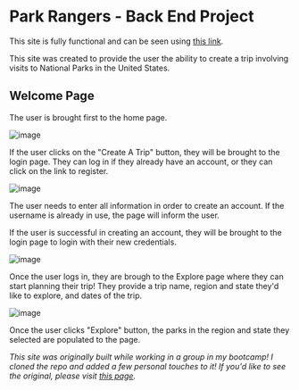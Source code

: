 # Park Rangers - Back End Project 

This site is fully functional and can be seen using [this link](https://park-rangers-project.herokuapp.com).

This site was created to provide the user the ability to create a trip involving visits to National Parks in the United States. 

## Welcome Page

The user is brought first to the home page. 

![image](https://user-images.githubusercontent.com/78281930/117556953-dd722c80-b033-11eb-8bcd-8124b6f53365.png)

If the user clicks on the "Create A Trip" button, they will be brought to the login page. They can log in if they already have an account, or they can click on the link to register.

![image](https://user-images.githubusercontent.com/78281930/117556983-317d1100-b034-11eb-8f2b-41cb9eb0b7f8.png)

The user needs to enter all information in order to create an account. If the username is already in use, the page will inform the user. 

If the user is successful in creating an account, they will be brought to the login page to login with their new credentials. 

![image](https://user-images.githubusercontent.com/78281930/117557010-743ee900-b034-11eb-9f4d-395bfee5e5d9.png)

Once the user logs in, they are brough to the Explore page where they can start planning their trip! They provide a trip name, region and state they'd like to explore, and dates of the trip. 

![image](https://user-images.githubusercontent.com/78281930/117557124-7786a480-b035-11eb-8648-18145ace23bc.png)


Once the user clicks "Explore" button, the parks in the region and state they selected are populated to the page.



*This site was originally built while working in a group in my bootcamp! I cloned the repo and added a few personal touches to it! If you'd like to see the original, please visit [this page](https://github.com/mjbulostin/ParkRangers).*

